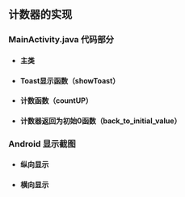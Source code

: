 ## 计数器的实现

### MainActivity.java 代码部分
- #### 主类
- #### Toast显示函数（showToast）
- #### 计数函数（countUP）
- #### 计数器返回为初始0函数（back_to_initial_value）

### Android 显示截图
- #### 纵向显示
- #### 横向显示
 
